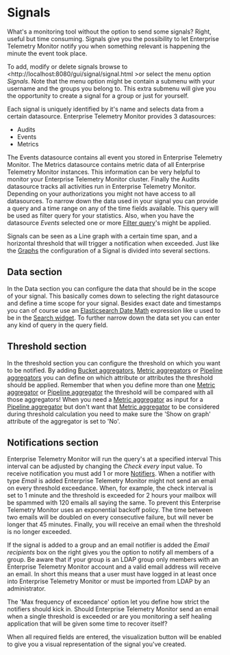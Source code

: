 # Signals
What's a monitoring tool without the option to send some signals? Right, useful but time consuming. Signals give you
the possibility to let Enterprise Telemetry Monitor notify you when something relevant is happening the minute the event took place.

To add, modify or delete signals browse to <http://localhost:8080/gui/signal/signal.html >or select the menu option *Signals*. Note that the menu option might be contain a submenu with your username and the groups you belong to. This extra submenu will give you the opportunity to create a signal for a group or just for yourself.

Each signal is uniquely identified by it's name and selects data from a certain datasource. Enterprise Telemetry Monitor provides 3 datasources:

* Audits
* Events
* Metrics

The Events datasource contains all event you stored in Enterprise Telemetry Monitor. The Metrics datasource contains metric data of all Enterprise Telemetry Monitor instances. This information can be very helpful to monitor
your Enterprise Telemetry Monitor cluster. Finally the Audits datasource tracks all activities run in Enterprise Telemetry Monitor. Depending on your authorizations you might not have access to all datasources.
To narrow down the data used in your signal you can provide a query and a time range on any of the time fields available. This query will be used as filter query for your statistics. Also, when you have the datasource *Events* selected one or more [Filter query](../administrating/users.md#filter-query)'s might be applied.

Signals can be seen as a Line graph with a certain time span, and a horizontal threshold that will trigger a notification when exceeded. Just like the [Graphs](../visualizations/graphs.md) the configuration of a Signal is divided into several sections.

## Data section
In the Data section you can configure the data that should be in the scope of your signal. This basically comes down to selecting the right datasource and define a time scope for
your signal. Besides exact date and timestamps you can of course use an [Elasticsearch Date Math](https://www.elastic.co/guide/en/elasticsearch/reference/7.x/common-options.html#date-math) expression like u used to be in the [Search widget](../searching/search-widget.md).
To further narrow down the data set you can enter any kind of query in the query field.

## Threshold section
In the threshold section you can configure the threshold on which you want to be notified. By adding [Bucket aggregators](../visualizations/graphs.md#bucket-aggregator), [Metric aggregators](../visualizations/graphs.md#metric-aggregator) or [Pipeline aggregators](../visualizations/graphs.md#pipeline-aggregator) you can define on which attribute or attributes
the threshold should be applied. Remember that when you define more than one [Metric aggregator](../visualizations/graphs.md#metric-aggregator) or [Pipeline aggregator](../visualizations/graphs.md#pipeline-aggregator) the threshold will be compared with all those aggregators! When you need a
[Metric aggregator](../visualizations/graphs.md#metric-aggregator) as input for a [Pipeline aggregator](../visualizations/graphs.md#pipeline-aggregator) but don't want that [Metric aggregator](../visualizations/graphs.md#metric-aggregator) to be considered during threshold calculation you need to make sure the 'Show on graph' attribute of the aggregator
is set to 'No'.

## Notifications section
Enterprise Telemetry Monitor will run the query's at a specified interval This interval can be adjusted by changing the *Check every* input value. To receive notification you must add 1 or more [Notifiers](../administrating/notifiers.md). When a notifier with type *Email* is added Enterprise Telemetry Monitor might not send an email on every threshold exceedance.
When, for example, the check interval is set to 1 minute and the threshold is exceeded for 2 hours your mailbox will be spammed with 120 emails all saying the same. To prevent this Enterprise Telemetry Monitor uses an exponential backoff policy. The time between two emails will be doubled on every consecutive failure,
but will never be longer that 45 minutes. Finally, you will receive an email when the threshold is no longer exceeded.

If the signal is added to a group and an email notifier is added the *Email recipients* box on the right gives you the option to notify all members of a group. Be aware that if your group is an LDAP group only members with an Enterprise Telemetry Monitor account and a valid email address will receive an email. In short
this means that a user must have logged in at least once into Enterprise Telemetry Monitor or must be imported from LDAP by an administrator.

The 'Max frequency of exceedance' option let you define how strict the notifiers should kick in. Should Enterprise Telemetry Monitor send an email when a single threshold is exceeded or are you monitoring a self healing application that will be given some time to recover itself?

When all required fields are entered, the visualization button will be enabled to give you a visual representation of the signal you've created.


